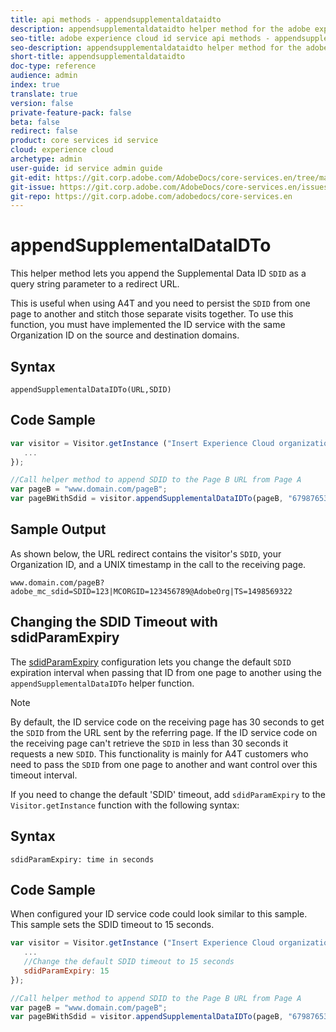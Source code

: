 ```yaml
---
title: api methods - appendsupplementaldataidto
description: appendsupplementaldataidto helper method for the adobe experience cloud id service api
seo-title: adobe experience cloud id service api methods - appendsupplementaldataidto
seo-description: appendsupplementaldataidto helper method for the adobe experience cloud id service api
short-title: appendsupplementaldataidto
doc-type: reference
audience: admin
index: true
translate: true
version: false
private-feature-pack: false
beta: false
redirect: false
product: core services id service
cloud: experience cloud
archetype: admin
user-guide: id service admin guide
git-edit: https://git.corp.adobe.com/AdobeDocs/core-services.en/tree/master/help/id-service/id-service-api/id-service-api-methods/id-service-api-methods-appendsupplementaldataidto.md
git-issue: https://git.corp.adobe.com/AdobeDocs/core-services.en/issues/new
git-repo: https://git.corp.adobe.com/adobedocs/core-services.en
---
```

<!--Meta Data Values

**Required Meta for search optimization and page data**

title: free text string

description: free text string

seo-title: free text string

seo-description: free text string

**Optional Meta for extended capabilities**

audience:
all (default), admin, developer, end-user
 
index: true (default), false
 
translate:
true (default), false
 
doc-type:
reference (default), tutorials

version:
false (default), Classic, Standard, 6.5, 6.4, 6.3, 6.2
 
private-feature-pack:
false (default), true
 
beta:
false (default), true
 
redirect:
false (default), pathname
-->

# appendSupplementalDataIDTo

This helper method lets you append the Supplemental Data ID `SDID` as a query string parameter to a redirect URL.

This is useful when using A4T and you need to persist the `SDID` from one page to another and stitch those separate visits together. To use this function, you must have implemented the ID service with the same Organization ID on the source and destination domains.

## Syntax

`appendSupplementalDataIDTo(URL,SDID)`

## Code Sample

```javascript {.line-numbers}
var visitor = Visitor.getInstance ("Insert Experience Cloud organization ID here",{
   ...
});

//Call helper method to append SDID to the Page B URL from Page A
var pageB = "www.domain.com/pageB";
var pageBWithSdid = visitor.appendSupplementalDataIDTo(pageB, "67987653465787219");
```

## Sample Output

As shown below, the URL redirect contains the visitor's `SDID`, your Organization ID, and a UNIX timestamp in the call to the receiving page.

`www.domain.com/pageB?adobe_mc_sdid=SDID=123|MCORGID=123456789@AdobeOrg|TS=1498569322`
  
## Changing the SDID Timeout with sdidParamExpiry

The [sdidParamExpiry](mcvid-sdidparamexpiry.html#) configuration lets you change the default `SDID` expiration interval when passing that ID from one page to another using the `appendSupplementalDataIDTo` helper function.

>[!NOTE]
>By default, the ID service code on the receiving page has 30 seconds to get the `SDID` from the URL sent by the referring page. If the ID service code on the receiving page can't retrieve the `SDID` in less than 30 seconds it requests a new `SDID`. This functionality is mainly for A4T customers who need to pass the `SDID` from one page to another and want control over this timeout interval.

If you need to change the default 'SDID' timeout, add `sdidParamExpiry` to the `Visitor.getInstance` function with the following syntax:

## Syntax

`sdidParamExpiry: time in seconds`

## Code Sample

When configured your ID service code could look similar to this sample. This sample sets the SDID timeout to 15 seconds.

```javascript {.line-numbers}
var visitor = Visitor.getInstance ("Insert Experience Cloud organization ID here",{
   ...
   //Change the default SDID timeout to 15 seconds
   sdidParamExpiry: 15
});

//Call helper method to append SDID to the Page B URL from Page A
var pageB = "www.domain.com/pageB";
var pageBWithSdid = visitor.appendSupplementalDataIDTo(pageB, "67987653465787219");
```